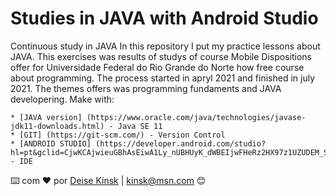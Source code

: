 # Studies in JAVA with Android Studio
Continuous study in JAVA
In this repository I put my practice lessons about JAVA. This exercises was results of studys of course Mobile Dispositions offer for Universidade Federal do Rio Grande do Norte how free course about programming. The process started in apryl 2021 and finished in july 2021. The themes offers was programming fundaments and JAVA developering.
Make with:

    * [JAVA version] (https://www.oracle.com/java/technologies/javase-jdk11-downloads.html) - Java SE 11
    * [GIT] (https://git-scm.com/) - Version Control
    * [ANDROID STUDIO] (https://developer.android.com/studio?hl=pt&gclid=CjwKCAjwieuGBhAsEiwA1Ly_nUBHUyK_dWBEIjwFHeRz2HX97z1UZUDEM_S3ktMUSgdYer08qCWKEBoCEq0QAvD_BwE&gclsrc=aw.ds#downloads) - IDE
  

⌨️ com ❤️ por [Deise Kinsk](https://www.linkedin.com/in/deise-kinsk-profile/) | kinsk@msn.com 😊
